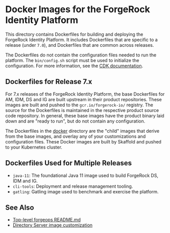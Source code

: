 # Docker Images for the ForgeRock Identity Platform

This directory contains Dockerfiles for building and deploying the ForgeRock 
Identity Platform. It includes Dockerfiles that are specific to a release (under
`7.0`), and Dockerfiles that are common across releases.

The Dockerfiles do not contain the configuration files needed to run the 
platform. The `bin/config.sh` script must be used to initialize the 
configuration. For more information, see the 
[CDK documentation](https://ea.forgerock.com/docs/forgeops/cdk/develop/intro.html).

## Dockerfiles for Release 7.x

For 7.x releases of the ForgeRock Identity Platform, the base Dockerfiles for 
AM, IDM, DS and IG are built upstream in their product repositories. These 
images are built and pushed to the `gcr.io/forgerock-io/` registry. The source 
for the Dockerfiles is maintained in the respective product source code 
repository. In general, these base images have the product binary laid down and 
are "ready to run", but do not contain any configuration.

The Dockerfiles in the [docker](./) directory are the "child" images that 
derive from the base images, and overlay any of your customizations and 
configuration files. These Docker images are built by Skaffold and pushed to 
your Kubernetes cluster.

## Dockerfiles Used for Multiple Releases

* `java-11`: The foundational Java 11 image used to build ForgeRock DS, IDM and 
  IG.
* `cli-tools`: Deployment and release management tooling.
* `gatling`: Gatling image used to benchmark and exercise the platform.

 ## See Also

* [Top-level forgeops README.md](../README.md)
* [Directory Server image customization](7.0/ds/README-DS.md)